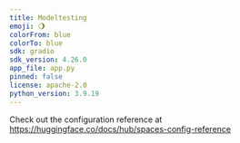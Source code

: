 ```yaml
---
title: Modeltesting
emoji: 🌖
colorFrom: blue
colorTo: blue
sdk: gradio
sdk_version: 4.26.0
app_file: app.py
pinned: false
license: apache-2.0
python_version: 3.9.19
---
```


Check out the configuration reference at https://huggingface.co/docs/hub/spaces-config-reference

